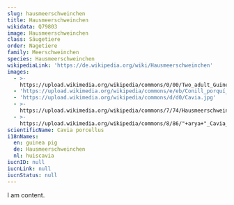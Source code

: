 ```yaml
---
slug: hausmeerschweinchen
title: Hausmeerschweinchen
wikidata: Q79803
image: Hausmeerschweinchen
class: Säugetiere
order: Nagetiere
family: Meerschweinchen
species: Hausmeerschweinchen
wikipediaLink: 'https://de.wikipedia.org/wiki/Hausmeerschweinchen'
images:
  - >-
    https://upload.wikimedia.org/wikipedia/commons/0/00/Two_adult_Guinea_Pigs_(Cavia_porcellus).jpg
  - 'https://upload.wikimedia.org/wikipedia/commons/e/eb/Conill_porquí_gàbia.JPG'
  - 'https://upload.wikimedia.org/wikipedia/commons/d/d0/Cavia.jpg'
  - >-
    https://upload.wikimedia.org/wikipedia/commons/7/74/Hausmeerschweinchen_drei.JPG
  - >-
    https://upload.wikimedia.org/wikipedia/commons/8/86/"+arya+"_Cavia_porcellus_-_tikus_belanda_01.jpg
scientificName: Cavia porcellus
i18nNames:
  en: guinea pig
  de: Hausmeerschweinchen
  nl: huiscavia
iucnID: null
iucnLink: null
iucnStatus: null
---
```


I am content.
